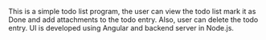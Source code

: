 This is a simple todo list program, the user can view the todo list mark it as Done and add attachments to the todo entry.
Also, user can delete the todo entry.
UI is developed using Angular and backend server in Node.js.
